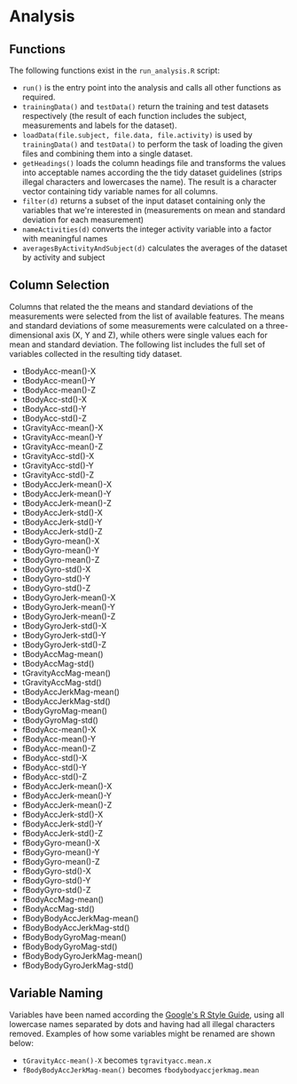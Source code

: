 # Analysis

## Functions

The following functions exist in the `run_analysis.R` script:

* `run()` is the entry point into the analysis and calls all other functions as required.
* `trainingData()` and `testData()` return the training and test datasets respectively (the result of each function includes the subject, measurements and labels for the dataset).
* `loadData(file.subject, file.data, file.activity)` is used by `trainingData()` and `testData()` to perform the task of loading the given files and combining them into a single dataset.
* `getHeadings()` loads the column headings file and transforms the values into acceptable names according the the tidy dataset guidelines (strips illegal characters and lowercases the name). The result is a character vector containing tidy variable names for all columns.
* `filter(d)` returns a subset of the input dataset containing only the variables that we're interested in (measurements on mean and standard deviation for each measurement)
* `nameActivities(d)` converts the integer activity variable into a factor with meaningful names
* `averagesByActivityAndSubject(d)` calculates the averages of the dataset by activity and subject

## Column Selection

Columns that related the the means and standard deviations of the measurements were selected from the list of available features. The means and standard deviations of some measurements were calculated on a three-dimensional axis (X, Y and Z), while others were single values each for mean and standard deviation. The following list includes the full set of variables collected in the resulting tidy dataset.

* tBodyAcc-mean()-X
* tBodyAcc-mean()-Y
* tBodyAcc-mean()-Z
* tBodyAcc-std()-X
* tBodyAcc-std()-Y
* tBodyAcc-std()-Z
* tGravityAcc-mean()-X
* tGravityAcc-mean()-Y
* tGravityAcc-mean()-Z
* tGravityAcc-std()-X
* tGravityAcc-std()-Y
* tGravityAcc-std()-Z
* tBodyAccJerk-mean()-X
* tBodyAccJerk-mean()-Y
* tBodyAccJerk-mean()-Z
* tBodyAccJerk-std()-X
* tBodyAccJerk-std()-Y
* tBodyAccJerk-std()-Z
* tBodyGyro-mean()-X
* tBodyGyro-mean()-Y
* tBodyGyro-mean()-Z
* tBodyGyro-std()-X
* tBodyGyro-std()-Y
* tBodyGyro-std()-Z
* tBodyGyroJerk-mean()-X
* tBodyGyroJerk-mean()-Y
* tBodyGyroJerk-mean()-Z
* tBodyGyroJerk-std()-X
* tBodyGyroJerk-std()-Y
* tBodyGyroJerk-std()-Z
* tBodyAccMag-mean()
* tBodyAccMag-std()
* tGravityAccMag-mean()
* tGravityAccMag-std()
* tBodyAccJerkMag-mean()
* tBodyAccJerkMag-std()
* tBodyGyroMag-mean()
* tBodyGyroMag-std()
* fBodyAcc-mean()-X
* fBodyAcc-mean()-Y
* fBodyAcc-mean()-Z
* fBodyAcc-std()-X
* fBodyAcc-std()-Y
* fBodyAcc-std()-Z
* fBodyAccJerk-mean()-X
* fBodyAccJerk-mean()-Y
* fBodyAccJerk-mean()-Z
* fBodyAccJerk-std()-X
* fBodyAccJerk-std()-Y
* fBodyAccJerk-std()-Z
* fBodyGyro-mean()-X
* fBodyGyro-mean()-Y
* fBodyGyro-mean()-Z
* fBodyGyro-std()-X
* fBodyGyro-std()-Y
* fBodyGyro-std()-Z
* fBodyAccMag-mean()
* fBodyAccMag-std()
* fBodyBodyAccJerkMag-mean()
* fBodyBodyAccJerkMag-std()
* fBodyBodyGyroMag-mean()
* fBodyBodyGyroMag-std()
* fBodyBodyGyroJerkMag-mean()
* fBodyBodyGyroJerkMag-std()

## Variable Naming

Variables have been named according the [Google's R Style Guide](https://google-styleguide.googlecode.com/svn/trunk/Rguide.xml), using all lowercase names separated by dots and having had all illegal characters removed. Examples of how some variables might be renamed are shown below:

* `tGravityAcc-mean()-X` becomes `tgravityacc.mean.x`
* `fBodyBodyAccJerkMag-mean()` becomes `fbodybodyaccjerkmag.mean`
